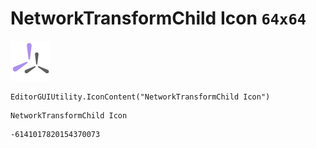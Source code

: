 # NetworkTransformChild Icon `64x64`
<img src="/img/NetworkTransformChild%20Icon.png" width=64 height=64>

``` CSharp
EditorGUIUtility.IconContent("NetworkTransformChild Icon")
```
```
NetworkTransformChild Icon
```
```
-6141017820154370073
```
